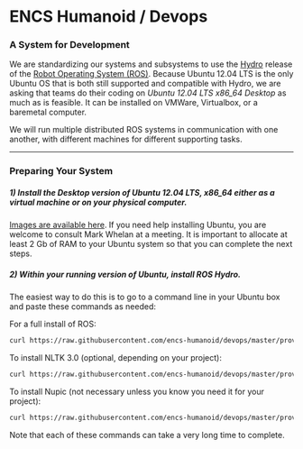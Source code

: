 ENCS Humanoid / Devops
======



### A System for Development

We are standardizing our systems and subsystems to use the <a href="http://wiki.ros.org/hydro">Hydro</a> release of the <a href="http://ros.org">Robot Operating System (ROS)</a>. Because Ubuntu 12.04 LTS is the only Ubuntu OS that is both still supported and compatible with Hydro, we are asking that teams do their coding on <em>Ubuntu 12.04 LTS x86_64 Desktop</em> as much as is feasible. It can be installed on VMWare, Virtualbox, or a baremetal computer.

We will run multiple distributed ROS systems in communication with one another, with different machines for different supporting tasks.

<hr>

### Preparing Your System

##### 1) Install the Desktop version of Ubuntu 12.04 LTS, x86_64 either as a virtual machine or on your physical computer.

<a href="http://releases.ubuntu.com/12.04/">Images are available here</a>. If you need help installing Ubuntu, you are welcome to consult Mark Whelan at a meeting. It is important to allocate at least 2 Gb of RAM to your Ubuntu system so that you can complete the next steps.

##### 2) Within your running version of Ubuntu, install ROS Hydro.

The easiest way to do this is to go to a command line in your Ubuntu box and paste these commands as needed:


For a full install of ROS:

```sh
curl https://raw.githubusercontent.com/encs-humanoid/devops/master/provision/build_hydro_full.sh | sh
```

To install NLTK 3.0 (optional, depending on your project):

```sh
curl https://raw.githubusercontent.com/encs-humanoid/devops/master/provision/install_nltk.sh | sh
```

To install Nupic (not necessary unless you know you need it for your project):

```sh
curl https://raw.githubusercontent.com/encs-humanoid/devops/master/provision/install_nupic.sh | sh
```

Note that each of these commands can take a very long time to complete.
